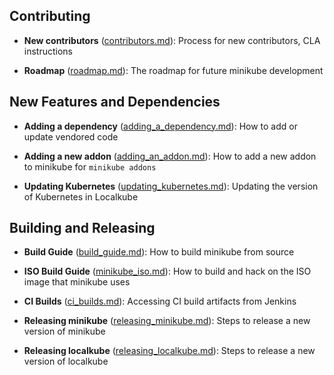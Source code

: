 ## Contributing

- **New contributors** ([contributors.md](https://github.com/kubernetes/minikube/blob/master/CONTRIBUTING.md)): Process for new contributors, CLA instructions

- **Roadmap** ([roadmap.md](roadmap.md)): The roadmap for future minikube development

## New Features and Dependencies

- **Adding a dependency** ([adding_a_dependency.md](adding_a_dependency.md)): How to add or update vendored code

- **Adding a new addon** ([adding_an_addon.md](adding_an_addon.md)): How to add a new addon to minikube for `minikube addons`

- **Updating Kubernetes** ([updating_kubernetes.md](updating_kubernetes.md)): Updating the version of Kubernetes in Localkube

## Building and Releasing

- **Build Guide** ([build_guide.md](build_guide.md)): How to build minikube from source

- **ISO Build Guide** ([minikube_iso.md](minikube_iso.md)): How to build and hack on the ISO image that minikube uses

- **CI Builds** ([ci_builds.md](./ci_builds.md)): Accessing CI build artifacts from Jenkins

- **Releasing minikube** ([releasing_minikube.md](releasing_minikube.md)): Steps to release a new version of minikube

- **Releasing localkube** ([releasing_localkube.md](releasing_localkube.md)): Steps to release a new version of localkube
